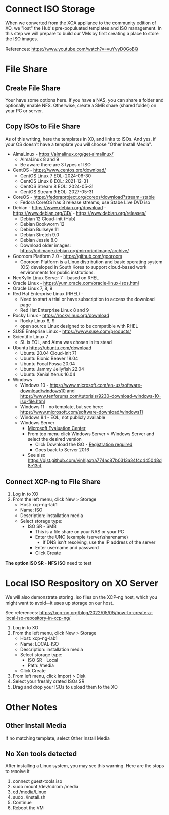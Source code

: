 # Connect ISO Storage
When we converted from the XOA appliance to the community edition of XO, we "lost" the Hub's pre-populuated templates and ISO management. In this step we will prepare to build our VMs by first creating a place to store the ISO images.

References: https://www.youtube.com/watch?v=vuYvyD0GoBQ
# File Share
## Create File Share
Your have some options here. If you have a NAS, you can share a folder and optionally enable NFS. Otherwise, create a SMB share (shared folder) on your PC or server.

## Copy ISOs to File Share
As of this writing, here the templates in XO, and links to ISOs. And yes, if your OS doesn't have a template you will choose "Other Install Media".
- AlmaLinux - https://almalinux.org/get-almalinux/
  - AlmaLinux 8 and 9
  - Be aware there are 3 types of ISO
- CentOS - https://www.centos.org/download/
  - CentOS Linux 7 EOL: 2024-06-30
  - CentOS Linux 8 EOL: 2021-12-31
  - CentOS Stream 8 EOL: 2024-05-31
  - CentOS Stream 9 EOL: 2027-05-31
- CoreOS - https://fedoraproject.org/coreos/download?stream=stable
  - Fedora CoreOS has 3 release streams; use Stabe Live DVD iso
- Debian - https://www.debian.org/download - https://www.debian.org/CD/ - https://www.debian.org/releases/
  - Debian 12 Cloud-init (Hub)
  - Debian Bookworm 12
  - Debian Bullseye 11
  - Debian Stretch 9.0
  - Debian Jessie 8.0
  - Download older images: https://cdimage.debian.org/mirror/cdimage/archive/
- Gooroom Platform 2.0 - https://github.com/gooroom
  - Gooroom Platform is a Linux distribution and basic operating system (OS) developed in South Korea to support cloud-based work environments for public institutions.
- NeoKylin Linux Server 7 - based on RHEL
- Oracle Linux - https://yum.oracle.com/oracle-linux-isos.html
- Oracle Linux 7, 8, 9
- Red Hat Enterprise Linux (RHEL) - 
  - Need to start a trial or have subscription to access the download page
  - Red Hat Enterprise Linux 8 and 9
- Rocky Linux - https://rockylinux.org/download
  - Rocky Linux 8, 9
  - open source Linux designed to be compatible with RHEL
- SUSE Enteprise Linux - https://www.suse.com/products/
- Scientific Linux 7
  - SL is EOL, and Alma was chosen in its stead
- Ubuntu https://ubuntu.com/download
  - Ubuntu 20.04 Cloud-Init 71
  - Ubuntu Bionic Beaver 18.04
  - Ubuntu Focal Fossa 20.04
  - Ubuntu Jammy Jellyfish 22.04
  - Ubuntu Xenial Xerus 16.04
- Windows
  - Windows 10 - https://www.microsoft.com/en-us/software-download/windows10 and https://www.tenforums.com/tutorials/9230-download-windows-10-iso-file.html
  - Windows 11 - no template, but see here: https://www.microsoft.com/software-download/windows11
  - Windows 8.1 - EOL, not publicly available
  - Windows Server
    -  [Microsoft Evaluation Center](https://www.microsoft.com/en-us/evalcenter/)
    - From top menu click Windows Server > Windows Server and select the desired version
      - Click Download the ISO - <ins>Registration required</ins>
      -  Goes back to Server 2016
    -  See also https://gist.github.com/vinhjaxt/a774ac87b0313a34f4c445048d8e13cf

## Connect XCP-ng to File Share
1. Log in to XO
2. From the left menu, click New > Storage
    - Host: xcp-ng-lab1
    - Name: ISO
    - Description: installation media
    - Select storage type:
      - ISO SR - SMB
        - This is a file share on your NAS or your PC
        - Enter the UNC (example \\server\sharename\)
          - If DNS isn't resolving, use the IP address of the server
        - Enter username and password
        - Click Create

**The option ISO SR - NFS ISO**
need to test

# Local ISO Respository on XO Server
We will also demonstrate storing .iso files on the XCP-ng host, which you might want to avoid--it uses up storage on our host.

See references: https://xcp-ng.org/blog/2022/05/05/how-to-create-a-local-iso-repository-in-xcp-ng/

1. Log in to XO
2. From the left menu, click New > Storage
    - Host: xcp-ng-lab1
    - Name: LOCAL-ISO
    - Description: installation media
    - Select storage type:
      - ISO SR - Local
      - Path: /media
    - Click Create
3. From left menu, click Import > Disk
4. Select your freshly crated ISOs SR
5. Drag and drop your ISOs to upload them to the XO

# Other Notes
## Other Install Media
If no matching template, select Other Install Media

## No Xen tools detected
After installing a Linux system, you may see this warning. Here are the stops to resolve it
1. connect guest-tools.iso
2. sudo mount /dev/cdrom  /media
3. cd /media/Linux
4. sudo ./install.sh
5. Continue
6. Reboot the VM
